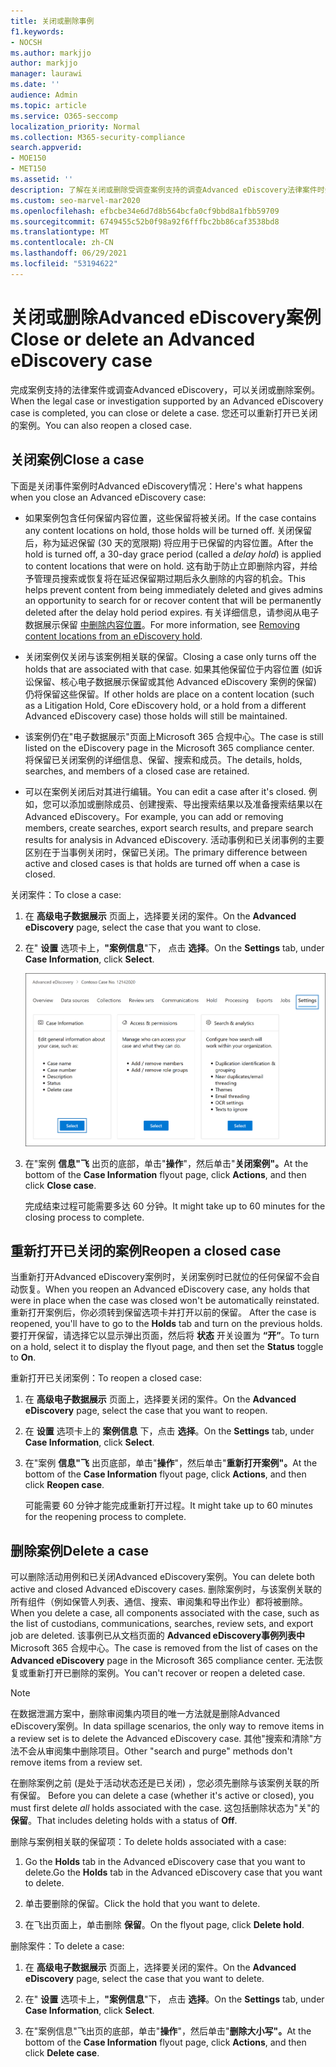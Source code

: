 ```yaml
---
title: 关闭或删除事例
f1.keywords:
- NOCSH
ms.author: markjjo
author: markjjo
manager: laurawi
ms.date: ''
audience: Admin
ms.topic: article
ms.service: O365-seccomp
localization_priority: Normal
ms.collection: M365-security-compliance
search.appverid:
- MOE150
- MET150
ms.assetid: ''
description: 了解在关闭或删除受调查案例支持的调查Advanced eDiscovery法律案件时会发生什么情况。
ms.custom: seo-marvel-mar2020
ms.openlocfilehash: efbcbe34e6d7d8b564bcfa0cf9bbd8a1fbb59709
ms.sourcegitcommit: 6749455c52b0f98a92f6fffbc2bb86caf3538bd8
ms.translationtype: MT
ms.contentlocale: zh-CN
ms.lasthandoff: 06/29/2021
ms.locfileid: "53194622"
---
```

# <a name="close-or-delete-an-advanced-ediscovery-case"></a><span data-ttu-id="9e628-103">关闭或删除Advanced eDiscovery案例</span><span class="sxs-lookup"><span data-stu-id="9e628-103">Close or delete an Advanced eDiscovery case</span></span>

<span data-ttu-id="9e628-104">完成案例支持的法律案件或调查Advanced eDiscovery，可以关闭或删除案例。</span><span class="sxs-lookup"><span data-stu-id="9e628-104">When the legal case or investigation supported by an Advanced eDiscovery case is completed, you can close or delete a case.</span></span> <span data-ttu-id="9e628-105">您还可以重新打开已关闭的案例。</span><span class="sxs-lookup"><span data-stu-id="9e628-105">You can also reopen a closed case.</span></span>

## <a name="close-a-case"></a><span data-ttu-id="9e628-106">关闭案例</span><span class="sxs-lookup"><span data-stu-id="9e628-106">Close a case</span></span>

<span data-ttu-id="9e628-107">下面是关闭事件案例时Advanced eDiscovery情况：</span><span class="sxs-lookup"><span data-stu-id="9e628-107">Here's what happens when you close an Advanced eDiscovery case:</span></span>

- <span data-ttu-id="9e628-108">如果案例包含任何保留内容位置，这些保留将被关闭。</span><span class="sxs-lookup"><span data-stu-id="9e628-108">If the case contains any content locations on hold, those holds will be turned off.</span></span> <span data-ttu-id="9e628-109">关闭保留后，称为延迟保留 (30 天的宽限期) 将应用于已保留的内容位置。</span><span class="sxs-lookup"><span data-stu-id="9e628-109">After the hold is turned off, a 30-day grace period (called a *delay hold*) is applied to content locations that were on hold.</span></span> <span data-ttu-id="9e628-110">这有助于防止立即删除内容，并给予管理员搜索或恢复将在延迟保留期过期后永久删除的内容的机会。</span><span class="sxs-lookup"><span data-stu-id="9e628-110">This helps prevent content from being immediately deleted and gives admins an opportunity to search for or recover content that will be permanently deleted after the delay hold period expires.</span></span> <span data-ttu-id="9e628-111">有关详细信息，请参阅从电子数据展示保留 [中删除内容位置](create-ediscovery-holds.md#removing-content-locations-from-an-ediscovery-hold)。</span><span class="sxs-lookup"><span data-stu-id="9e628-111">For more information, see [Removing content locations from an eDiscovery hold](create-ediscovery-holds.md#removing-content-locations-from-an-ediscovery-hold).</span></span>

- <span data-ttu-id="9e628-112">关闭案例仅关闭与该案例相关联的保留。</span><span class="sxs-lookup"><span data-stu-id="9e628-112">Closing a case only turns off the holds that are associated with that case.</span></span> <span data-ttu-id="9e628-113">如果其他保留位于内容位置 (如诉讼保留、核心电子数据展示保留或其他 Advanced eDiscovery 案例的保留) 仍将保留这些保留。</span><span class="sxs-lookup"><span data-stu-id="9e628-113">If other holds are place on a content location (such as a Litigation Hold, Core eDiscovery hold, or a hold from a different Advanced eDiscovery case) those holds will still be maintained.</span></span>

- <span data-ttu-id="9e628-114">该案例仍在"电子数据展示"页面上Microsoft 365 合规中心。</span><span class="sxs-lookup"><span data-stu-id="9e628-114">The case is still listed on the eDiscovery page in the Microsoft 365 compliance center.</span></span> <span data-ttu-id="9e628-115">将保留已关闭案例的详细信息、保留、搜索和成员。</span><span class="sxs-lookup"><span data-stu-id="9e628-115">The details, holds, searches, and members of a closed case are retained.</span></span>

- <span data-ttu-id="9e628-116">可以在案例关闭后对其进行编辑。</span><span class="sxs-lookup"><span data-stu-id="9e628-116">You can edit a case after it's closed.</span></span> <span data-ttu-id="9e628-117">例如，您可以添加或删除成员、创建搜索、导出搜索结果以及准备搜索结果以在 Advanced eDiscovery。</span><span class="sxs-lookup"><span data-stu-id="9e628-117">For example, you can add or removing members, create searches, export search results, and prepare search results for analysis in Advanced eDiscovery.</span></span> <span data-ttu-id="9e628-118">活动事例和已关闭事例的主要区别在于当事例关闭时，保留已关闭。</span><span class="sxs-lookup"><span data-stu-id="9e628-118">The primary difference between active and closed cases is that holds are turned off when a case is closed.</span></span>

<span data-ttu-id="9e628-119">关闭案件：</span><span class="sxs-lookup"><span data-stu-id="9e628-119">To close a case:</span></span>

1. <span data-ttu-id="9e628-120">在 **高级电子数据展示** 页面上，选择要关闭的案件。</span><span class="sxs-lookup"><span data-stu-id="9e628-120">On the **Advanced eDiscovery** page, select the case that you want to close.</span></span>

2. <span data-ttu-id="9e628-121">在" **设置** 选项卡上，**"案例信息**"下， 点击 **选择**。</span><span class="sxs-lookup"><span data-stu-id="9e628-121">On the **Settings** tab, under **Case Information**, click **Select**.</span></span>

   ![访问事件案例的"案例信息"Advanced eDiscovery页面](..\media\AeDSelectCaseInformation.png) 

3. <span data-ttu-id="9e628-123">在"案例 **信息"飞** 出页的底部，单击"**操作**"，然后单击"**关闭案例"。**</span><span class="sxs-lookup"><span data-stu-id="9e628-123">At the bottom of the **Case Information** flyout page, click **Actions**, and then click **Close case**.</span></span>

   <span data-ttu-id="9e628-124">完成结束过程可能需要多达 60 分钟。</span><span class="sxs-lookup"><span data-stu-id="9e628-124">It might take up to 60 minutes for the closing process to complete.</span></span>

## <a name="reopen-a-closed-case"></a><span data-ttu-id="9e628-125">重新打开已关闭的案例</span><span class="sxs-lookup"><span data-stu-id="9e628-125">Reopen a closed case</span></span>

<span data-ttu-id="9e628-126">当重新打开Advanced eDiscovery案例时，关闭案例时已就位的任何保留不会自动恢复。</span><span class="sxs-lookup"><span data-stu-id="9e628-126">When you reopen an Advanced eDiscovery case, any holds that were in place when the case was closed won't be automatically reinstated.</span></span> <span data-ttu-id="9e628-127">重新打开案例后，你必须转到保留选项卡并打开以前的保留。 </span><span class="sxs-lookup"><span data-stu-id="9e628-127">After the case is reopened, you'll have to go to the **Holds** tab and turn on the previous holds.</span></span> <span data-ttu-id="9e628-128">要打开保留，请选择它以显示弹出页面，然后将 **状态** 开关设置为 **“开”**。</span><span class="sxs-lookup"><span data-stu-id="9e628-128">To turn on a hold, select it to display the flyout page, and then set the **Status** toggle to **On**.</span></span>

<span data-ttu-id="9e628-129">重新打开已关闭案例：</span><span class="sxs-lookup"><span data-stu-id="9e628-129">To reopen a closed case:</span></span>

1. <span data-ttu-id="9e628-130">在 **高级电子数据展示** 页面上，选择要关闭的案件。</span><span class="sxs-lookup"><span data-stu-id="9e628-130">On the **Advanced eDiscovery** page, select the case that you want to reopen.</span></span>

2. <span data-ttu-id="9e628-131">在 **设置** 选项卡上的 **案例信息** 下，点击 **选择**。</span><span class="sxs-lookup"><span data-stu-id="9e628-131">On the **Settings** tab, under **Case Information**, click **Select**.</span></span>

3. <span data-ttu-id="9e628-132">在"案例 **信息"飞** 出页底部，单击"**操作**"，然后单击"**重新打开案例"。**</span><span class="sxs-lookup"><span data-stu-id="9e628-132">At the bottom of the **Case Information** flyout page, click **Actions**, and then click **Reopen case**.</span></span>

   <span data-ttu-id="9e628-133">可能需要 60 分钟才能完成重新打开过程。</span><span class="sxs-lookup"><span data-stu-id="9e628-133">It might take up to 60 minutes for the reopening process to complete.</span></span>

## <a name="delete-a-case"></a><span data-ttu-id="9e628-134">删除案例</span><span class="sxs-lookup"><span data-stu-id="9e628-134">Delete a case</span></span>

<span data-ttu-id="9e628-135">可以删除活动用例和已关闭Advanced eDiscovery案例。</span><span class="sxs-lookup"><span data-stu-id="9e628-135">You can delete both active and closed Advanced eDiscovery cases.</span></span> <span data-ttu-id="9e628-136">删除案例时，与该案例关联的所有组件（例如保管人列表、通信、搜索、审阅集和导出作业）都将被删除。</span><span class="sxs-lookup"><span data-stu-id="9e628-136">When you delete a case, all components associated with the case, such as the list of custodians, communications, searches, review sets, and export job are deleted.</span></span> <span data-ttu-id="9e628-137">该事例已从文档页面的 **Advanced eDiscovery事例列表中** Microsoft 365 合规中心。</span><span class="sxs-lookup"><span data-stu-id="9e628-137">The case is removed from the list of cases on the **Advanced eDiscovery** page in the Microsoft 365 compliance center.</span></span> <span data-ttu-id="9e628-138">无法恢复或重新打开已删除的案例。</span><span class="sxs-lookup"><span data-stu-id="9e628-138">You can't recover or reopen a deleted case.</span></span>

> [!NOTE]
> <span data-ttu-id="9e628-139">在数据泄漏方案中，删除审阅集内项目的唯一方法就是删除Advanced eDiscovery案例。</span><span class="sxs-lookup"><span data-stu-id="9e628-139">In data spillage scenarios, the only way to remove items in a review set is to delete the Advanced eDiscovery case.</span></span> <span data-ttu-id="9e628-140">其他"搜索和清除"方法不会从审阅集中删除项目。</span><span class="sxs-lookup"><span data-stu-id="9e628-140">Other "search and purge" methods don't remove items from a review set.</span></span>

<span data-ttu-id="9e628-141">在删除案例之前 (是处于活动状态还是已关闭) ，您必须先删除与该案例关联的所有保留。 </span><span class="sxs-lookup"><span data-stu-id="9e628-141">Before you can delete a case (whether it's active or closed), you must first delete *all* holds associated with the case.</span></span> <span data-ttu-id="9e628-142">这包括删除状态为"关"的 **保留**。</span><span class="sxs-lookup"><span data-stu-id="9e628-142">That includes deleting holds with a status of **Off**.</span></span>

<span data-ttu-id="9e628-143">删除与案例相关联的保留项：</span><span class="sxs-lookup"><span data-stu-id="9e628-143">To delete holds associated with a case:</span></span>

1. <span data-ttu-id="9e628-144">Go the **Holds** tab in the Advanced eDiscovery case that you want to delete.</span><span class="sxs-lookup"><span data-stu-id="9e628-144">Go the **Holds** tab in the Advanced eDiscovery case that you want to delete.</span></span>

2. <span data-ttu-id="9e628-145">单击要删除的保留。</span><span class="sxs-lookup"><span data-stu-id="9e628-145">Click the hold that you want to delete.</span></span>

3. <span data-ttu-id="9e628-146">在飞出页面上，单击删除 **保留**。</span><span class="sxs-lookup"><span data-stu-id="9e628-146">On the flyout page, click **Delete hold**.</span></span>

<span data-ttu-id="9e628-147">删除案件：</span><span class="sxs-lookup"><span data-stu-id="9e628-147">To delete a case:</span></span>

1. <span data-ttu-id="9e628-148">在 **高级电子数据展示** 页面上，选择要关闭的案件。</span><span class="sxs-lookup"><span data-stu-id="9e628-148">On the **Advanced eDiscovery** page, select the case that you want to delete.</span></span>

2. <span data-ttu-id="9e628-149">在" **设置** 选项卡上，**"案例信息**"下， 点击 **选择**。</span><span class="sxs-lookup"><span data-stu-id="9e628-149">On the **Settings** tab, under **Case Information**, click **Select**.</span></span>

3. <span data-ttu-id="9e628-150">在"案例信息"飞出页的底部，单击"**操作**"，然后单击"**删除大小写"。**</span><span class="sxs-lookup"><span data-stu-id="9e628-150">At the bottom of the **Case Information** flyout page, click **Actions**, and then click **Delete case**.</span></span>

